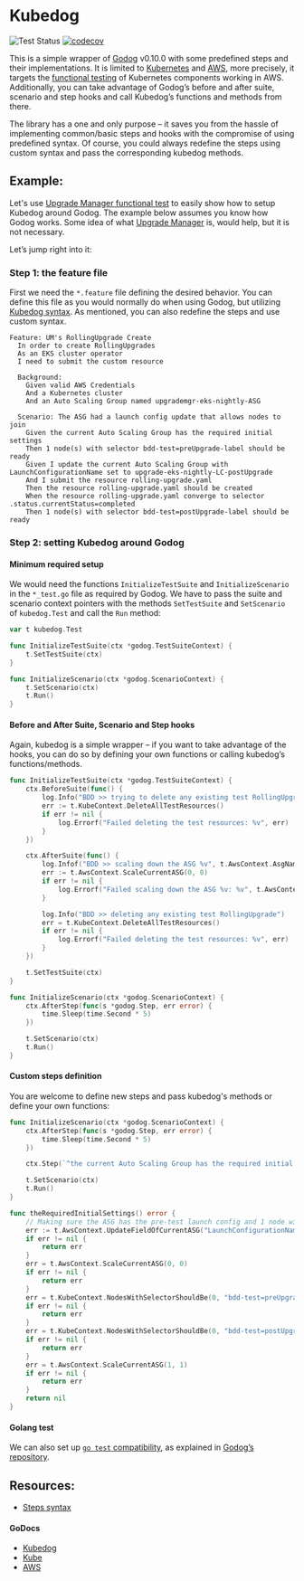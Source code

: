# Kubedog

![Test Status](https://github.com/keikoproj/kubedog/workflows/Test/badge.svg) [![codecov](https://codecov.io/gh/keikoproj/kubedog/branch/master/graph/badge.svg)](https://codecov.io/gh/keikoproj/kubedog)

This is a simple wrapper of [Godog]( https://github.com/cucumber/godog) v0.10.0 with some predefined steps and their implementations. It is limited to [Kubernetes](https://kubernetes.io/) and [AWS](https://aws.amazon.com/), more precisely, it targets the [functional testing](https://cucumber.io/docs/bdd/) of Kubernetes components working in AWS. Additionally, you can take advantage of Godog’s before and after suite, scenario and step hooks and call Kubedog’s functions and methods from there. 

The library has a one and only purpose – it saves you from the hassle of implementing common/basic steps and hooks with the compromise of using predefined syntax. Of course, you could always redefine the steps using custom syntax and pass the corresponding kubedog methods.

## Example:

Let's use [Upgrade Manager functional test](https://github.com/keikoproj/upgrade-manager/tree/master/test-bdd) to easily show how to setup Kubedog around Godog. The example below assumes you know how Godog works. Some idea of what [Upgrade Manager](https://github.com/keikoproj/upgrade-manager) is, would help, but it is not necessary. 

Let’s jump right into it:

### Step 1: the feature file

First we need the `*.feature` file defining the desired behavior. You can define this file as you would normally do when using Godog, but utilizing [Kubedog syntax](https://github.com/keikoproj/kubedog/blob/master/docs/syntax.md). As mentioned, you can also redefine the steps and use custom syntax. 

``` gherkin
Feature: UM's RollingUpgrade Create
  In order to create RollingUpgrades
  As an EKS cluster operator
  I need to submit the custom resource

  Background:
    Given valid AWS Credentials
    And a Kubernetes cluster
    And an Auto Scaling Group named upgrademgr-eks-nightly-ASG

  Scenario: The ASG had a launch config update that allows nodes to join
    Given the current Auto Scaling Group has the required initial settings
    Then 1 node(s) with selector bdd-test=preUpgrade-label should be ready
    Given I update the current Auto Scaling Group with LaunchConfigurationName set to upgrade-eks-nightly-LC-postUpgrade
    And I submit the resource rolling-upgrade.yaml
    Then the resource rolling-upgrade.yaml should be created
    When the resource rolling-upgrade.yaml converge to selector .status.currentStatus=completed
    Then 1 node(s) with selector bdd-test=postUpgrade-label should be ready
```
### Step 2: setting Kubedog around Godog

#### Minimum required setup

We would need the functions `InitializeTestSuite` and `InitializeScenario` in the `*_test.go` file as required by Godog. We have to pass the suite and scenario context pointers with the methods `SetTestSuite` and `SetScenario` of `kubedog.Test` and call the `Run` method:

``` go
var t kubedog.Test

func InitializeTestSuite(ctx *godog.TestSuiteContext) {
	t.SetTestSuite(ctx)
}

func InitializeScenario(ctx *godog.ScenarioContext) {
	t.SetScenario(ctx)
	t.Run()
}
```

#### Before and After Suite, Scenario and Step hooks

Again, kubedog is a simple wrapper – if you want to take advantage of the hooks, you can do so by defining your own functions or calling kubedog’s functions/methods.

``` go
func InitializeTestSuite(ctx *godog.TestSuiteContext) {
	ctx.BeforeSuite(func() {
		log.Info("BDD >> trying to delete any existing test RollingUpgrade")
		err := t.KubeContext.DeleteAllTestResources()
		if err != nil {
			log.Errorf("Failed deleting the test resources: %v", err)
		}
	})

	ctx.AfterSuite(func() {
		log.Infof("BDD >> scaling down the ASG %v", t.AwsContext.AsgName)
		err := t.AwsContext.ScaleCurrentASG(0, 0)
		if err != nil {
			log.Errorf("Failed scaling down the ASG %v: %v", t.AwsContext.AsgName, err)
		}

		log.Info("BDD >> deleting any existing test RollingUpgrade")
		err = t.KubeContext.DeleteAllTestResources()
		if err != nil {
			log.Errorf("Failed deleting the test resources: %v", err)
		}
	})

	t.SetTestSuite(ctx)
}

func InitializeScenario(ctx *godog.ScenarioContext) {
	ctx.AfterStep(func(s *godog.Step, err error) {
		time.Sleep(time.Second * 5)
	})

	t.SetScenario(ctx)
	t.Run()
}
```

#### Custom steps definition

You are welcome to define new steps and pass kubedog's methods or define your own functions:

``` go
func InitializeScenario(ctx *godog.ScenarioContext) {
	ctx.AfterStep(func(s *godog.Step, err error) {
		time.Sleep(time.Second * 5)
	})

	ctx.Step(`^the current Auto Scaling Group has the required initial settings$`, theRequiredInitialSettings)

	t.SetScenario(ctx)
	t.Run()
}

func theRequiredInitialSettings() error {
	// Making sure the ASG has the pre-test launch config and 1 node with correct config
	err := t.AwsContext.UpdateFieldOfCurrentASG("LaunchConfigurationName", "upgrade-eks-nightly-LC-preUpgrade")
	if err != nil {
		return err
	}
	err = t.AwsContext.ScaleCurrentASG(0, 0)
	if err != nil {
		return err
	}
	err = t.KubeContext.NodesWithSelectorShouldBe(0, "bdd-test=preUpgrade-label", "found")
	if err != nil {
		return err
	}
	err = t.KubeContext.NodesWithSelectorShouldBe(0, "bdd-test=postUpgrade-label", "found")
	if err != nil {
		return err
	}
	err = t.AwsContext.ScaleCurrentASG(1, 1)
	if err != nil {
		return err
	}
	return nil
}
```

#### Golang test

We can also set up [`go test` compatibility](https://github.com/keikoproj/upgrade-manager/blob/master/test-bdd/main_test.go#L15), as explained in [Godog’s repository](https://github.com/cucumber/godog#running-godog-with-go-test).

## Resources:

- [Steps syntax](https://github.com/keikoproj/kubedog/blob/master/docs/syntax.md)

#### GoDocs

- [Kubedog](https://godoc.org/github.com/keikoproj/kubedog)
- [Kube](https://godoc.org/github.com/keikoproj/kubedog/pkg/kubernetes)
- [AWS](https://godoc.org/github.com/keikoproj/kubedog/pkg/aws)